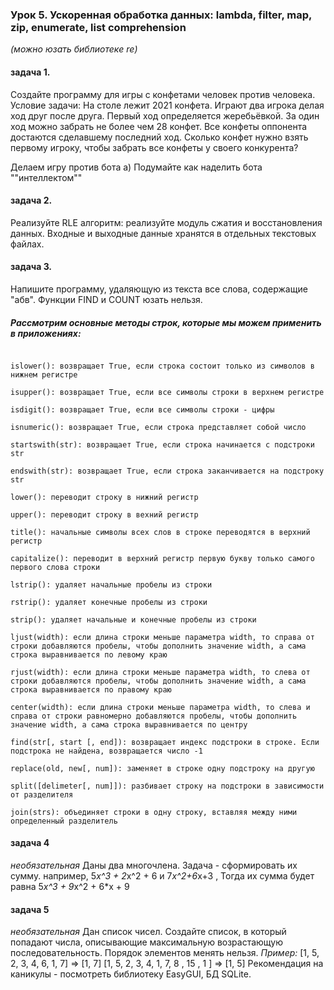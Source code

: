 ### Урок 5. Ускоренная обработка данных: lambda, filter, map, zip, enumerate, list comprehension
_(можно юзать библиотекe re)_

#### задача 1. 
Создайте программу для игры с конфетами человек против человека.
Условие задачи: На столе лежит 2021 конфета. 
Играют два игрока делая ход друг после друга. 
Первый ход определяется жеребьёвкой. 
За один ход можно забрать не более чем 28 конфет. 
Все конфеты оппонента достаются сделавшему последний ход. 
Сколько конфет нужно взять первому игроку, 
чтобы забрать все конфеты у своего конкурента?

Делаем игру против бота
а) Подумайте как наделить бота ""интеллектом""

#### задача 2. 
Реализуйте RLE алгоритм: реализуйте модуль сжатия и восстановления данных.
Входные и выходные данные хранятся в отдельных текстовых файлах.

#### задача 3. 
Напишите программу, удаляющую из текста все слова, содержащие "абв". Функции FIND и COUNT юзать нельзя.
##### Рассмотрим основные методы строк, которые мы можем применить в приложениях:

```isalpha(): возвращает True, если строка состоит только из алфавитных символов

islower(): возвращает True, если строка состоит только из символов в нижнем регистре

isupper(): возвращает True, если все символы строки в верхнем регистре

isdigit(): возвращает True, если все символы строки - цифры

isnumeric(): возвращает True, если строка представляет собой число

startswith(str): возвращает True, если строка начинается с подстроки str

endswith(str): возвращает True, если строка заканчивается на подстроку str

lower(): переводит строку в нижний регистр

upper(): переводит строку в вехний регистр

title(): начальные символы всех слов в строке переводятся в верхний регистр

capitalize(): переводит в верхний регистр первую букву только самого первого слова строки

lstrip(): удаляет начальные пробелы из строки

rstrip(): удаляет конечные пробелы из строки

strip(): удаляет начальные и конечные пробелы из строки

ljust(width): если длина строки меньше параметра width, то справа от строки добавляются пробелы, чтобы дополнить значение width, а сама строка выравнивается по левому краю

rjust(width): если длина строки меньше параметра width, то слева от строки добавляются пробелы, чтобы дополнить значение width, а сама строка выравнивается по правому краю

center(width): если длина строки меньше параметра width, то слева и справа от строки равномерно добавляются пробелы, чтобы дополнить значение width, а сама строка выравнивается по центру

find(str[, start [, end]): возвращает индекс подстроки в строке. Если подстрока не найдена, возвращается число -1

replace(old, new[, num]): заменяет в строке одну подстроку на другую

split([delimeter[, num]]): разбивает строку на подстроки в зависимости от разделителя

join(strs): объединяет строки в одну строку, вставляя между ними определенный разделитель
```
#### задача 4 
_необязательная_ Даны два многочлена. Задача - сформировать их сумму.
например, 5*x^3 + 2*x^2 + 6 и 7*x^2+6*x+3 , Тогда их сумма будет равна 5*x^3 + 9*x^2 + 6*x + 9

#### задача 5 
_необязательная_ Дан список чисел. Создайте список, в который попадают числа, описывающие максимальную возрастающую последовательность. Порядок элементов менять нельзя.
*Пример:* 
[1, 5, 2, 3, 4, 6, 1, 7] => [1,  7] 
    [1, 5, 2, 3, 4,  1, 7, 8 , 15 , 1 ] => [1,  5]
Рекомендация на каникулы - посмотреть библиотеку EasyGUI, БД SQLite.

